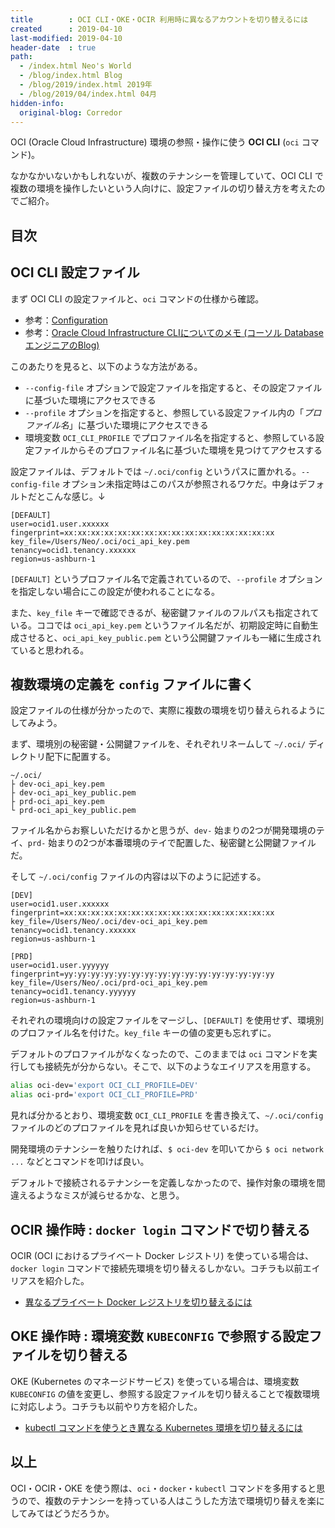 ```yaml
---
title        : OCI CLI・OKE・OCIR 利用時に異なるアカウントを切り替えるには
created      : 2019-04-10
last-modified: 2019-04-10
header-date  : true
path:
  - /index.html Neo's World
  - /blog/index.html Blog
  - /blog/2019/index.html 2019年
  - /blog/2019/04/index.html 04月
hidden-info:
  original-blog: Corredor
---
```


OCI (Oracle Cloud Infrastructure) 環境の参照・操作に使う **OCI CLI** (`oci` コマンド)。

なかなかいないかもしれないが、複数のテナンシーを管理していて、OCI CLI で複数の環境を操作したいという人向けに、設定ファイルの切り替え方を考えたのでご紹介。

## 目次

## OCI CLI 設定ファイル

まず OCI CLI の設定ファイルと、`oci` コマンドの仕様から確認。

- 参考：[Configuration](https://docs.cloud.oracle.com/iaas/Content/API/SDKDocs/cliconfigure.htm)
- 参考：[Oracle Cloud Infrastructure CLIについてのメモ (コーソル DatabaseエンジニアのBlog)](http://cosol.jp/techdb/2018/12/oracle-cloud-infrastructure-cli-memo.html)

このあたりを見ると、以下のような方法がある。

- `--config-file` オプションで設定ファイルを指定すると、その設定ファイルに基づいた環境にアクセスできる
- `--profile` オプションを指定すると、参照している設定ファイル内の「*プロファイル名*」に基づいた環境にアクセスできる
- 環境変数 `OCI_CLI_PROFILE` でプロファイル名を指定すると、参照している設定ファイルからそのプロファイル名に基づいた環境を見つけてアクセスする

設定ファイルは、デフォルトでは `~/.oci/config` というパスに置かれる。`--config-file` オプション未指定時はこのパスが参照されるワケだ。中身はデフォルトだとこんな感じ。↓

```properties
[DEFAULT]
user=ocid1.user.xxxxxx
fingerprint=xx:xx:xx:xx:xx:xx:xx:xx:xx:xx:xx:xx:xx:xx:xx:xx
key_file=/Users/Neo/.oci/oci_api_key.pem
tenancy=ocid1.tenancy.xxxxxx
region=us-ashburn-1
```

`[DEFAULT]` というプロファイル名で定義されているので、`--profile` オプションを指定しない場合にこの設定が使われることになる。

また、`key_file` キーで確認できるが、秘密鍵ファイルのフルパスも指定されている。ココでは `oci_api_key.pem` というファイル名だが、初期設定時に自動生成させると、`oci_api_key_public.pem` という公開鍵ファイルも一緒に生成されていると思われる。

## 複数環境の定義を `config` ファイルに書く

設定ファイルの仕様が分かったので、実際に複数の環境を切り替えられるようにしてみよう。

まず、環境別の秘密鍵・公開鍵ファイルを、それぞれリネームして `~/.oci/` ディレクトリ配下に配置する。

```
~/.oci/
├ dev-oci_api_key.pem
├ dev-oci_api_key_public.pem
├ prd-oci_api_key.pem
└ prd-oci_api_key_public.pem
```

ファイル名からお察しいただけるかと思うが、`dev-` 始まりの2つが開発環境のテイ、`prd-` 始まりの2つが本番環境のテイで配置した、秘密鍵と公開鍵ファイルだ。

そして `~/.oci/config` ファイルの内容は以下のように記述する。

```properties
[DEV]
user=ocid1.user.xxxxxx
fingerprint=xx:xx:xx:xx:xx:xx:xx:xx:xx:xx:xx:xx:xx:xx:xx:xx
key_file=/Users/Neo/.oci/dev-oci_api_key.pem
tenancy=ocid1.tenancy.xxxxxx
region=us-ashburn-1

[PRD]
user=ocid1.user.yyyyyy
fingerprint=yy:yy:yy:yy:yy:yy:yy:yy:yy:yy:yy:yy:yy:yy:yy:yy
key_file=/Users/Neo/.oci/prd-oci_api_key.pem
tenancy=ocid1.tenancy.yyyyyy
region=us-ashburn-1
```

それぞれの環境向けの設定ファイルをマージし、`[DEFAULT]` を使用せず、環境別のプロファイル名を付けた。`key_file` キーの値の変更も忘れずに。

デフォルトのプロファイルがなくなったので、このままでは `oci` コマンドを実行しても接続先が分からない。そこで、以下のようなエイリアスを用意する。

```bash
alias oci-dev='export OCI_CLI_PROFILE=DEV'
alias oci-prd='export OCI_CLI_PROFILE=PRD'
```

見れば分かるとおり、環境変数 `OCI_CLI_PROFILE` を書き換えて、`~/.oci/config` ファイルのどのプロファイルを見れば良いか知らせているだけ。

開発環境のテナンシーを触りたければ、`$ oci-dev` を叩いてから `$ oci network ...` などとコマンドを叩けば良い。

デフォルトで接続されるテナンシーを定義しなかったので、操作対象の環境を間違えるようなミスが減らせるかな、と思う。

## OCIR 操作時 : `docker login` コマンドで切り替える

OCIR (OCI におけるプライベート Docker レジストリ) を使っている場合は、`docker login` コマンドで接続先環境を切り替えるしかない。コチラも以前エイリアスを紹介した。

- [異なるプライベート Docker レジストリを切り替えるには](/blog/2019/04/08-02.html)

## OKE 操作時 : 環境変数 `KUBECONFIG` で参照する設定ファイルを切り替える

OKE (Kubernetes のマネージドサービス) を使っている場合は、環境変数 `KUBECONFIG` の値を変更し、参照する設定ファイルを切り替えることで複数環境に対応しよう。コチラも以前やり方を紹介した。

- [kubectl コマンドを使うとき異なる Kubernetes 環境を切り替えるには](/blog/2019/04/09-02.html)

## 以上

OCI・OCIR・OKE を使う際は、`oci`・`docker`・`kubectl` コマンドを多用すると思うので、複数のテナンシーを持っている人はこうした方法で環境切り替えを楽にしてみてはどうだろうか。

